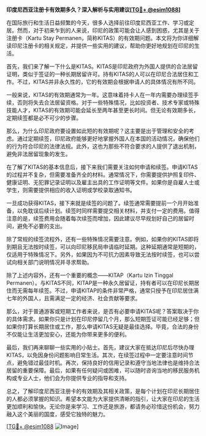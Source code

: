 **印度尼西亚注册卡有效期多久？深入解析与实用建议[[TG💪+ @esim1088](https://t.me/s/esim1088)]**

在国际旅行和生活日益频繁的今天，很多人选择前往印度尼西亚工作、学习或定居。然而，对于初来乍到的人来说，印尼的政策可能会让人感到困惑，尤其是关于注册卡（Kartu Stay Permanen，简称KITAS）的有效期问题。本文将为你详细解读印尼注册卡的相关规定，并提供一些实用的建议，帮助你更好地规划在印尼的生活。

首先，我们来了解一下什么是KITAS。KITAS是印尼政府为外国人提供的合法居留证明，类似于签证的一种长期居留许可。持有KITAS的人可以在印尼合法居住和工作。不过，KITAS并非永久性的，它的有效期会根据申请人的具体情况有所不同。

一般来说，KITAS的有效期通常为一年。这意味着持卡人在一年内需要办理续签手续，否则将失去合法居留资格。对于一些特殊情况，比如投资者、技术专家或特殊技能人才，KITAS的有效期可能会延长至两年甚至更长时间。但无论有效期多长，定期续签都是必不可少的步骤。

那么，为什么印尼政府要设置如此短的有效期呢？这主要是出于管理和安全的考虑。通过定期续签，印尼政府能够更好地掌握外国人在本国的活动情况，确保他们的行为符合印尼的法律法规。此外，这也为那些不符合要求的人提供了退出机制，避免非法居留现象的发生。

在了解了KITAS的基本信息后，接下来我们需要关注如何申请和续签。申请KITAS的过程并不复杂，但需要准备齐全的材料。通常情况下，你需要提供护照复印件、健康证明、无犯罪记录证明以及雇主出具的工作证明等文件。如果你是自雇人士或学生，则需要提供相应的收入证明或学校录取通知书。

一旦成功获得KITAS，接下来就是续签的问题了。续签通常需要提前一个月开始准备，以免耽误后续计划。续签时同样需要提交相关材料，并支付一定的费用。值得注意的是，续签费用会随着每次续签而增加，因此建议尽早规划好自己的居留时间，避免不必要的支出。

除了常规的续签流程外，还有一些特殊情况需要注意。例如，如果你的KITAS即将到期且无法按时续签，可以向印尼移民局申请临时延期。这种延期通常是短期的，仅适用于特殊情况下。另外，如果因为不可抗力因素导致无法按时续签，也可以尝试向相关部门说明情况并寻求帮助。

除了上述内容外，还有一个重要的概念——KITAP（Kartu Izin Tinggal Permanen）。与KITAS不同，KITAP是一种永久居留证，持有者可以在印尼长期居住而无需每年续签。不过，申请KITAP的条件非常严格，通常只授予在印尼居住满七年的外国人，且需满足一定的经济、社会贡献等要求。

那么，对于普通游客或短期工作者来说，是否有必要申请KITAS呢？答案取决于你的具体需求。如果你只是计划在印尼停留几个月，那么短期签证可能已经足够；但如果你打算长期居住或工作，那么申请KITAS无疑是最佳选择。毕竟，合法的身份不仅能让生活更加安心，还能为你带来更多的便利。

最后，我们再来聊聊一些实用的小贴士。首先，建议大家在抵达印尼后尽快办理KITAS，以免因身份问题影响日常生活。其次，在续签过程中一定要注意时间节点，避免错过最佳时机。再次，保持良好的信用记录和遵守当地法律也是维持合法居留的重要保障。最后，如果有任何疑问或困难，可以随时咨询当地的移民服务机构或专业人士，他们会为你提供专业的指导和支持。

总之，了解印度尼西亚注册卡的有效期及其相关政策，是每个计划在印尼长期居住的人都必须掌握的知识。希望本文能为大家提供清晰的指引，让大家在印尼的生活更加顺利和愉快。无论你是来学习、工作还是旅游，都请务必珍惜这份机会，努力融入这个美丽的国度，感受它独特的魅力。

[[TG💪+ @esim1088](https://t.me/s/esim1088) ![Image](https://i.postimg.cc/4NQfJmqS/Snipaste-2025-05-13-00-14-12.png)]